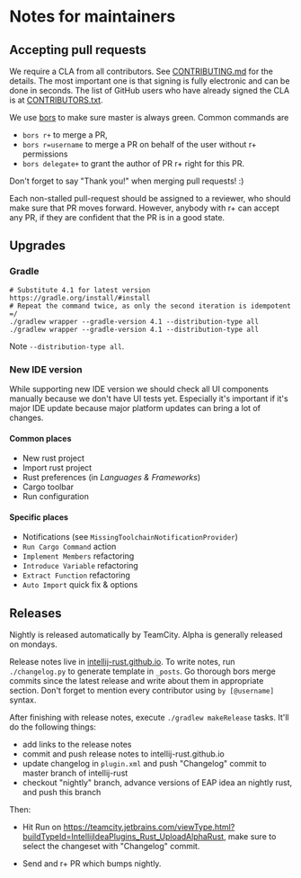 # Notes for maintainers

## Accepting pull requests

We require a CLA from all contributors. See [CONTRIBUTING.md](CONTRIBUTING.md) 
for the details. The most important one is that signing is fully electronic 
and can be done in seconds. The list of GitHub users who have already signed 
the CLA is at [CONTRIBUTORS.txt](CONTRIBUTORS.txt).

We use [bors](https://bors.tech/) to make sure master is always green. Common commands are

* `bors r+` to merge a PR,
* `bors r=username` to merge a PR on behalf of the user without r+ permissions
* `bors delegate+` to grant the author of PR r+ right for this PR. 

Don't forget to say "Thank you!" when merging pull requests! :)

Each non-stalled pull-request should be assigned to a reviewer, who should make
sure that PR moves forward. However, anybody with r+ can accept any PR, if
they are confident that the PR is in a good state.  

## Upgrades

### Gradle

```
# Substitute 4.1 for latest version https://gradle.org/install/#install
# Repeat the command twice, as only the second iteration is idempotent =/ 
./gradlew wrapper --gradle-version 4.1 --distribution-type all
./gradlew wrapper --gradle-version 4.1 --distribution-type all
```

Note `--distribution-type all`.

### New IDE version

While supporting new IDE version we should check all UI components manually
because we don't have UI tests yet.
Especially it's important if it's major IDE update 
because major platform updates can bring a lot of changes.

#### Common places
* New rust project
* Import rust project
* Rust preferences (in *Languages & Frameworks*)
* Cargo toolbar
* Run configuration


#### Specific places
* Notifications (see `MissingToolchainNotificationProvider`)
* `Run Cargo Command` action
* `Implement Members` refactoring
* `Introduce Variable` refactoring
* `Extract Function` refactoring
* `Auto Import` quick fix & options

## Releases

Nightly is released automatically by TeamCity. Alpha is generally released 
on mondays. 

Release notes live in [intellij-rust.github.io](https://github.com/intellij-rust/intellij-rust.github.io).
To write notes, run `./changelog.py` to generate template in `_posts`. 
Go thorough bors merge commits since the latest release and write about them in 
appropriate section. Don't forget to mention every contributor using `by [@username]` syntax.

After finishing with release notes, execute `./gradlew makeRelease` tasks. It'll do the following things:

* add links to the release notes
* commit and push release notes to intellij-rust.github.io
* update changelog in `plugin.xml` and push "Changelog" commit to master branch of intellij-rust
* checkout "nightly" branch, advance versions of EAP idea an nightly rust, and push this branch


Then:

* Hit Run on https://teamcity.jetbrains.com/viewType.html?buildTypeId=IntellijIdeaPlugins_Rust_UploadAlphaRust, make
  sure to select the changeset with "Changelog" commit.

* Send and r+ PR which bumps nightly.  
